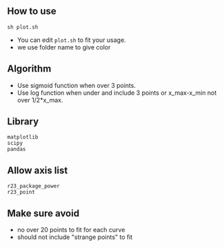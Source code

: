 ## How to use
```
sh plot.sh
```
- You can edit `plot.sh` to fit your usage.
- we use folder name to give color

## Algorithm
- Use sigmoid function when over 3 points.
- Use log function when under and include 3 points or x_max-x_min not over 1/2*x_max.

## Library
```
matplotlib
scipy
pandas
```

## Allow axis list
```
r23_package_power
r23_point
```

## Make sure avoid
- no over 20 points to fit for each curve
- should not include "strange points" to fit